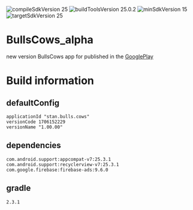 ![compileSdkVersion 25](https://img.shields.io/badge/compileSdkVersion-25-yellow.svg?style=true) ![buildToolsVersion 25.0.2](https://img.shields.io/badge/buildToolsVersion-25.0.2-blue.svg?style=true) ![minSdkVersion 15](https://img.shields.io/badge/minSdkVersion-15-red.svg?style=true) ![targetSdkVersion 25](https://img.shields.io/badge/targetSdkVersion-25-green.svg?style=true)

# BullsCows_alpha
new version BullsCows app for published in the [GooglePlay](https://play.google.com/store/apps/details?id=stan.bulls.cows)

# Build information
## defaultConfig
	applicationId "stan.bulls.cows"
	versionCode 1706152229
	versionName "1.00.00"
## dependencies
	com.android.support:appcompat-v7:25.3.1
	com.android.support:recyclerview-v7:25.3.1
	com.google.firebase:firebase-ads:9.6.0
## gradle
    2.3.1